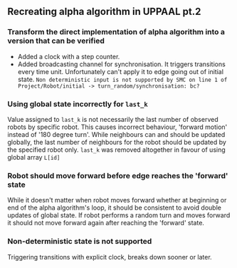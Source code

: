 ## Recreating alpha algorithm in UPPAAL pt.2

### Transform the direct implementation of alpha algorithm into a version that can be verified
- Added a clock with a step counter.
- Added broadcasting channel for synchronisation. It triggers transitions every time unit. Unfortunately can't apply it to edge going out of initial state. `Non deterministic input is not supported by SMC on line 1 of Project/Robot/initial -> turn_random/synchronisation: bc?`

### Using global state incorrectly for `last_k`
Value assigned to `last_k` is not necessarily the last number of observed robots by specific robot. This causes incorrect behaviour, 'forward motion' instead of '180 degree turn'.
While neighbours can and should be updated globally, the last number of neighbours for the robot should be updated by the specified robot only.
`last_k` was removed altogether in favour of using global array `L[id]`

### Robot should move forward before edge reaches the 'forward' state
While it doesn't matter when robot moves forward whether at beginning or end of the alpha algorithm's loop, it should be consistent to avoid double updates of global state.
If robot performs a random turn and moves forward it should not move forward again after reaching the 'forward' state.

### Non-deterministic state is not supported
Triggering transitions with explicit clock, breaks down sooner or later.